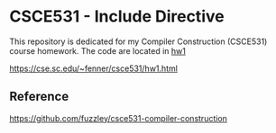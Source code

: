 # CSCE531 - Include Directive

This repository is dedicated for my Compiler Construction (CSCE531) course homework. The code are located in [hw1](hw1)

https://cse.sc.edu/~fenner/csce531/hw1.html

## Reference

https://github.com/fuzzley/csce531-compiler-construction
